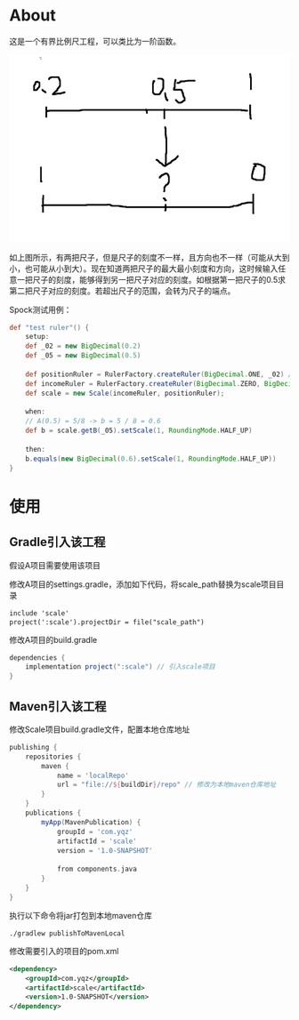 # About

这是一个有界比例尺工程，可以类比为一阶函数。

![image-20231030050537752](./README.assets/image-20231030050537752.png)

​	如上图所示，有两把尺子，但是尺子的刻度不一样，且方向也不一样（可能从大到小，也可能从小到大）。现在知道两把尺子的最大最小刻度和方向，这时候输入任意一把尺子的刻度，能够得到另一把尺子对应的刻度。如根据第一把尺子的0.5求第二把尺子对应的刻度。若超出尺子的范围，会转为尺子的端点。

Spock测试用例：

```groovy
def "test ruler"() {
    setup:
    def _02 = new BigDecimal(0.2)
    def _05 = new BigDecimal(0.5)

    def positionRuler = RulerFactory.createRuler(BigDecimal.ONE, _02) // 1 - 0.2
    def incomeRuler = RulerFactory.createRuler(BigDecimal.ZERO, BigDecimal.ONE); // 0 - 1
    def scale = new Scale(incomeRuler, positionRuler);

    when:
    // A(0.5) = 5/8 -> b = 5 / 8 = 0.6
    def b = scale.getB(_05).setScale(1, RoundingMode.HALF_UP)

    then:
    b.equals(new BigDecimal(0.6).setScale(1, RoundingMode.HALF_UP))
}
```

# 使用

## Gradle引入该工程

假设A项目需要使用该项目

修改A项目的settings.gradle，添加如下代码，将scale_path替换为scale项目目录

```
include 'scale'
project(':scale').projectDir = file("scale_path")
```

修改A项目的build.gradle

```groovy
dependencies {
    implementation project(":scale") // 引入scale项目
}
```

## Maven引入该工程

修改Scale项目build.gradle文件，配置本地仓库地址

```groovy
publishing {
    repositories {
        maven {
            name = 'localRepo'
            url = "file://${buildDir}/repo" // 修改为本地maven仓库地址
        }
    }
    publications {
        myApp(MavenPublication) {
            groupId = 'com.yqz'
            artifactId = 'scale'
            version = '1.0-SNAPSHOT'

            from components.java
        }
    }
}
```

执行以下命令将jar打包到本地maven仓库

```shell
./gradlew publishToMavenLocal  
```

修改需要引入的项目的pom.xml

```xml
<dependency>
    <groupId>com.yqz</groupId>
    <artifactId>scale</artifactId>
    <version>1.0-SNAPSHOT</version>
</dependency>
```

